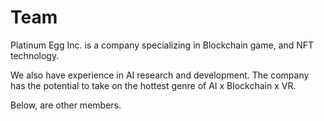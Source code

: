 # Team

Platinum Egg Inc. is a company specializing in Blockchain game, and NFT technology.

We also have experience in AI research and development. The company has the potential to take on the hottest genre of AI x Blockchain x VR.



Below, are other members.
